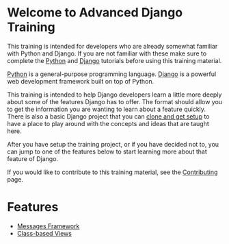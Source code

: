 # Welcome to Advanced Django Training

This training is intended for developers who are already somewhat familiar with Python and Django. If you are not familiar with these make sure to complete the [Python](https://docs.python.org/3/tutorial/) and [Django](https://docs.djangoproject.com/en/1.11/intro/tutorial01/) tutorials before using this training material.

[Python](https://python.org) is a general-purpose programming language. [Django](https://djangoproject.com) is a powerful web development framework built on top of Python.

This training is intended to help Django developers learn a little more deeply about some of the features Django has to offer. The format should allow you to get the information you are wanting to learn about a feature quickly. There is also a basic Django project that you can [clone and get setup](training-reference/project-setup.md) to have a place to play around with the concepts and ideas that are taught here.

After you have setup the training project, or if you have decided not to, you can jump to one of the features below to start learning more about that feature of Django.

If you would like to contribute to this training material, see the [Contributing](training-reference/contributing.md) page.


# Features

* [Messages Framework](features/contrib.messages.md)
* [Class-based Views](features/class-based-views.md)
